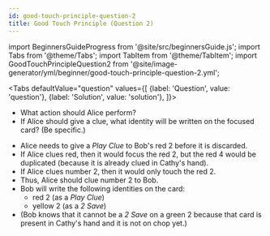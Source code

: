 ```yaml
---
id: good-touch-principle-question-2
title: Good Touch Principle (Question 2)
---
```


import BeginnersGuideProgress from '@site/src/beginnersGuide.js';
import Tabs from '@theme/Tabs';
import TabItem from '@theme/TabItem';
import GoodTouchPrincipleQuestion2 from '@site/image-generator/yml/beginner/good-touch-principle-question-2.yml';

<BeginnersGuideProgress part="39" />

<!-- lint disable no-undefined-references -->

<Tabs
  defaultValue="question"
  values={[
    {label: 'Question', value: 'question'},
    {label: 'Solution', value: 'solution'},
  ]}>
<TabItem value="question">

- What action should Alice perform?
- If Alice should give a clue, what identity will be written on the focused card? (Be specific.)

</TabItem>
<TabItem value="solution">

- Alice needs to give a *Play Clue* to Bob's red 2 before it is discarded.
- If Alice clues red, then it would focus the red 2, but the red 4 would be duplicated (because it is already clued in Cathy's hand).
- If Alice clues number 2, then it would only touch the red 2.
- Thus, Alice should clue number 2 to Bob.
- Bob will write the following identities on the card:
  - red 2 (as a *Play Clue*)
  - yellow 2 (as a *2 Save*)
- (Bob knows that it cannot be a *2 Save* on a green 2 because that card is present in Cathy's hand and it is not on chop yet.)

</TabItem>
</Tabs>

<GoodTouchPrincipleQuestion2 />
